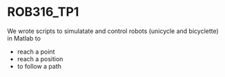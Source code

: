 # ROB316_TP1

We wrote scripts to simulatate and control robots (unicycle and bicyclette) in Matlab to
+ reach a point 
+ reach a position 
+ to follow a path
